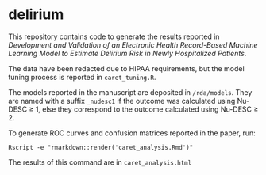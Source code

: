 # delirium

This repository contains code to generate the results reported in *Development and Validation of an Electronic Health Record-Based Machine Learning Model to Estimate Delirium Risk in Newly Hospitalized Patients*.

The data have been redacted due to HIPAA requirements, but the model tuning process is reported in `caret_tuning.R`.

The models reported in the manuscript are deposited in `/rda/models`. They are named with a suffix `_nudesc1` if the outcome was calculated using Nu-DESC $\ge$ 1, else they correspond to the outcome calculated using Nu-DESC $\ge$ 2.

To generate ROC curves and confusion matrices reported in the paper, run:
```
Rscript -e "rmarkdown::render('caret_analysis.Rmd')"
```

The results of this command are in `caret_analysis.html`